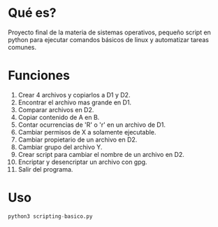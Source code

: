 


# Qué es?
Proyecto final de la materia de sistemas operativos, pequeño script en python para ejecutar comandos básicos de linux y automatizar tareas comunes.

# Funciones
1. Crear 4 archivos y copiarlos a D1 y D2.
2. Encontrar el archivo mas grande en D1.
3. Comparar archivos en D2.
4. Copiar contenido de A en B.
5. Contar ocurrencias de 'R' o 'r' en un archivo de D1.
6. Cambiar permisos de X a solamente ejecutable.
7. Cambiar propietario de un archivo en D2.
8. Cambiar grupo del archivo Y.
9. Crear script para cambiar el nombre de un archivo en D2.
10. Encriptar y desencriptar un archivo con gpg.
11. Salir del programa.

# Uso
```python
python3 scripting-basico.py
```
